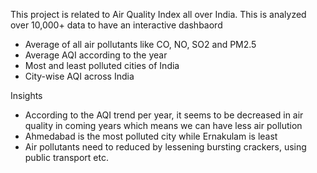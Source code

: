 This project is related to Air Quality Index all over India. This is analyzed over 10,000+ data to have an interactive dashbaord

- Average of all air pollutants like CO, NO, SO2 and PM2.5
- Average AQI according to the year
- Most and least polluted cities of India
- City-wise AQI across India

Insights

- According to the AQI trend per year, it seems to be decreased in air quality in coming years which means we can have less air pollution
- Ahmedabad is the most polluted city while Ernakulam is least
- Air pollutants need to reduced by lessening bursting crackers, using public transport etc.
